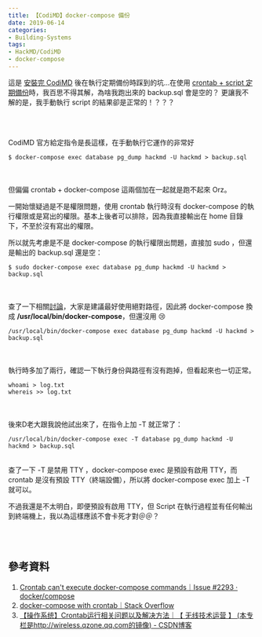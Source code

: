 ```yaml
---
title: 【CodiMD】docker-compose 備份
date: 2019-06-14
categories:
- Building-Systems
tags:
- HackMD/CodiMD
- docker-compose
--- 
```


這是 [安裝完 CodiMD](/How-to-Setup-CodiMD/) 後在執行定期備份時踩到的坑...在使用 [crontab + script 定期備份](/Using-Crontab-and-Shell-Script-to-Regular-Backup-and-Keep-It-Last-30-Days/)時，我百思不得其解，為啥我跑出來的 <span class='highlighting'>backup.sql</span> 會是空的？ 更讓我不解的是，我手動執行 script 的結果卻是正常的！？？？ 
<!--more-->
<br><br>

CodiMD 官方給定指令是長這樣，在手動執行它運作的非常好
```shell
$ docker-compose exec database pg_dump hackmd -U hackmd > backup.sql
```

<br><br> 但偏偏 crontab + docker-compose 這兩個加在一起就是跑不起來 Orz。

一開始懷疑過是不是權限問題，使用 crontab 執行時沒有 docker-compose 的執行權限或是寫出的權限。基本上後者可以排除，因為我直接輸出在 home 目錄下，不至於沒有寫出的權限。

所以就先考慮是不是 docker-compose 的執行權限出問題，直接加 sudo ，但還是輸出的 backup.sql 還是空：
```shell
$ sudo docker-compose exec database pg_dump hackmd -U hackmd > backup.sql
```

<br><br> 查了一下相關[討論](https://github.com/docker/compose/issues/2293)，大家是建議最好使用<span class='highlighting'>絕對路徑</span>，因此將 docker-compose 換成 **/usr/local/bin/docker-compose**，但還沒用 :cry: 
```shell
/usr/local/bin/docker-compose exec database pg_dump hackmd -U hackmd > backup.sql
``` 

<br><br> 執行時多加了兩行，確認一下執行身份與路徑有沒有跑掉，但看起來也一切正常。
```shell
whoami > log.txt
whereis >> log.txt
```

<br><br> 後來D老大跟我說他試出來了，在指令上加 <span class='highlighting danger'>-T</span> 就正常了：
```shell
/usr/local/bin/docker-compose exec -T database pg_dump hackmd -U hackmd > backup.sql
``` 

<br>查了一下 -T 是<span class='highlighting'>禁用 TTY</span> ，<span class='highlighting'>docker-compose exec</span> 是預設有啟用 TTY，而 crontab 是沒有預設 TTY（終端設備），所以將 docker-compose exec 加上 -T 就可以。

不過我還是不太明白，即便預設有啟用 TTY，但 Script 在執行過程並有任何輸出到終端機上，我以為這樣應該不會卡死才對＠＠？



<br><br>

## 參考資料

1. [Crontab can't execute docker-compose commands｜Issue #2293 · docker/compose](https://github.com/docker/compose/issues/2293)
2. [docker-compose with crontab｜Stack Overflow](https://stackoverflow.com/questions/30905697/docker-compose-with-crontab)
3. [【操作系统】Crontab运行相关问题以及解决方法｜【 无线技术运营 】 (本专栏是http://wireless.qzone.qq.com的镜像) - CSDN博客](https://blog.csdn.net/wireless_tech/article/details/6417996)


